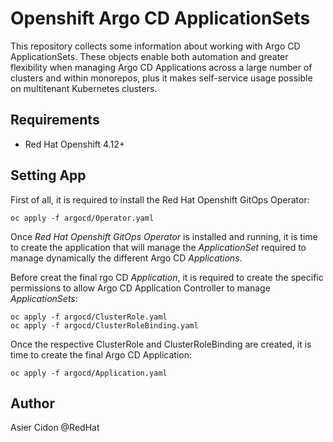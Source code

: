 # Openshift Argo CD ApplicationSets

This repository collects some information about working with Argo CD ApplicationSets. These objects enable both automation and greater flexibility when managing Argo CD Applications across a large number of clusters and within monorepos, plus it makes self-service usage possible on multitenant Kubernetes clusters.

## Requirements

- Red Hat Openshift 4.12+

## Setting App

First of all, it is required to install the Red Hat Openshift GitOps Operator:

```$bash
oc apply -f argocd/Operator.yaml
```

Once _Red Hat Openshift GitOps Operator_ is installed and running, it is time to create the application that will manage the _ApplicationSet_ required to manage dynamically the different Argo CD _Applications_. 

Before creat the final rgo CD _Application_, it is required to create the specific permissions to allow Argo CD Application Controller to manage _ApplicationSets_:

```$bash
oc apply -f argocd/ClusterRole.yaml
oc apply -f argocd/ClusterRoleBinding.yaml
```

Once the respective ClusterRole and ClusterRoleBinding are created, it is time to create the final Argo CD Application:

```$bash
oc apply -f argocd/Application.yaml
```

## Author

Asier Cidon @RedHat